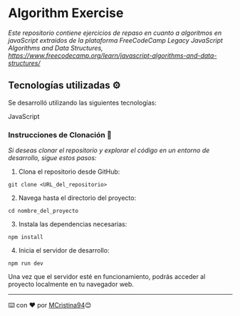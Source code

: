 # Algorithm Exercise

_Este repositorio contiene ejercicios de repaso en cuanto a algoritmos en javaScript extraidos de la plataforma FreeCodeCamp_
_Legacy JavaScript Algorithms and Data Structures, https://www.freecodecamp.org/learn/javascript-algorithms-and-data-structures/_



## Tecnologías utilizadas ⚙️

Se desarrolló utilizando las siguientes tecnologías:

JavaScript




### Instrucciones de Clonación 🔧

_Si deseas clonar el repositorio y explorar el código en un entorno de desarrollo, sigue estos pasos:_


1. Clona el repositorio desde GitHub:
```
git clone <URL_del_repositorio>
```
2. Navega hasta el directorio del proyecto:
```
cd nombre_del_proyecto
```
3. Instala las dependencias necesarias:
```
npm install
```
4. Inicia el servidor de desarrollo:
```
npm run dev
```
Una vez que el servidor esté en funcionamiento, podrás acceder al proyecto localmente en tu navegador web.

---
⌨️ con ❤️ por [MCristina94](https://github.com/MCristina94)😊
